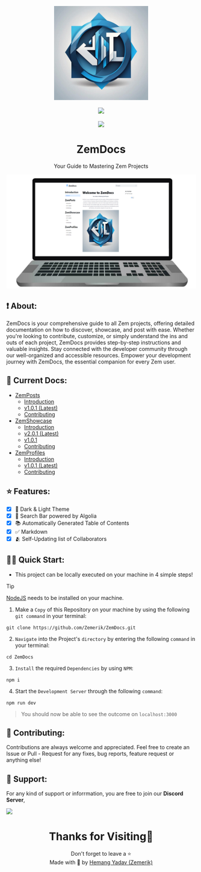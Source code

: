 
<p align = "center">

<img src = "public/logo.png" style = "height:250px;width:250px">

<br>

<br>

<img src = "https://skillicons.dev/icons?i=,javascript,typescript,astro,react,nodejs,scss,css,markdown,vscode,vercel,github&perline=25">
<br />
<br />
<img src = "https://wakatime.com/badge/github/Zemerik/ZemDocs.svg" target = "_blank">

</p>

<h1 align = "center">
  ZemDocs
</h1>

<p align = "center">
  Your Guide to Mastering Zem Projects
</p>

<p align = "center">
  <img src = "public/screenshot.png">
</p>

## ❗ About:

ZemDocs is your comprehensive guide to all Zem projects, offering detailed documentation on how to discover, showcase, and post with ease. Whether you're looking to contribute, customize, or simply understand the ins and outs of each project, ZemDocs provides step-by-step instructions and valuable insights. Stay connected with the developer community through our well-organized and accessible resources. Empower your development journey with ZemDocs, the essential companion for every Zem user.

## 📁 Current Docs:

- [ZemPosts](https://github.com/Zemerik/ZemPosts)
    - [Introduction](https://zemdocs.vercel.app/en/zemposts/introduction)
    - [v1.0.1 (Latest)](https://zemdocs.vercel.app/en/zemposts/v101)
    - [Contributing](https://zemdocs.vercel.app/en/zemposts/contributing)
- [ZemShowcase](https://github.com/Zemerik/ZemShowcase)
    - [Introduction](https://zemdocs.vercel.app/en/zemshowcase/introduction)
    - [v2.0.1 (Latest)](https://zemdocs.vercel.app/en/zemshowcase/v201)
    - [v1.0.1](https://zemdocs.vercel.app/en/zemshowcase/v101)
    - [Contributing](https://zemdocs.vercel.app/en/zemshowcase/contributing)
- [ZemProfiles](https://github.com/Zemerik/ZemProfiles)
    - [Introduction](https://zemdocs.vercel.app/en/zemprofiles/introduction)
    - [v1.0.1 (Latest)](https://zemdocs.vercel.app/en/zemprofiles/v101)
    - [Contributing](https://zemdocs.vercel.app/en/zemprofiles/contributing)

## ⭐ Features:

- [x] 👀 Dark & Light Theme
- [x] 🔎 Search Bar powered by Algolia
- [x] 📚 Automatically Generated Table of Contents
- [x] ✅ Markdown
- [x] 🫂 Self-Updating list of Collaborators

## 🏃‍♂️ Quick Start:

- This project can be locally executed on your machine in 4 simple steps!

> [!Tip]
> [NodeJS](https://nodejs.org/) needs to be installed on your machine. 


1. Make a `Copy` of this Repository on your machine by using the following `git command` in your terminal:

```
git clone https://github.com/Zemerik/ZemDocs.git
```

2. `Navigate` into the Project's `directory` by entering the following `command` in your terminal:

```
cd ZemDocs
```

3. `Install` the required `Dependencies` by using `NPM`:

```nodejs
npm i
```

4. Start the `Development Server` through the following `command`:

```nodejs
npm run dev
```

> You should now be able to see the outcome on `localhost:3000`

## 🤝 Contributing:

Contributions are always welcome and appreciated. Feel free to create an Issue or Pull - Request for any fixes, bug reports, feature request or anything else!

## 💁 Support:

For any kind of support or inforrmation, you are free to join our **Discord Server**,

<a href = "https://discord.gg/UF9KsmuGbr">
  <img src = "https://invidget.switchblade.xyz/UF9KsmuGbr">
</a>

<h1 align = "center">
  Thanks for Visiting🙏
</h1>

<p align = "center">
  Don't forget to leave a ⭐
  <br>
  Made with 💖 by <a href = "https://github.com/Zemerik">Hemang Yadav (Zemerik)</a>
</p>
